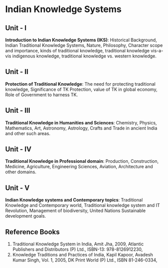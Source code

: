 # Indian Knowledge Systems

## Unit - I

**Introduction to Indian Knowledge Systems (IKS)**: Historical Background, Indian Traditional
Knowledge Systems, Nature, Philosophy, Character scope and importance, kinds of traditional knowledge, traditional knowledge vis-a-vis indigenous knowledge, traditional knowledge vs.
western knowledge.

## Unit - II

**Protection of Traditional Knowledge**: The need for protecting traditional knowledge, Significance
of TK Protection, value of TK in global economy, Role of Government to harness TK.

## Unit - III

**Traditional Knowledge in Humanities and Sciences**: Chemistry, Physics, Mathematics, Art,
Astronomy, Astrology, Crafts and Trade in ancient India and other such areas.

## Unit - IV

**Traditional Knowledge in Professional domain**: Production, Construction, Medicine, Agriculture,
Engineering Sciences, Aviation, Architecture and other domains.

## Unit - V

**Indian Knowledge systems and Contemporary topics**: Traditional Knowledge and Contemporary
world, Traditional knowledge system and IT Revolution, Management of biodiversity, United
Nations Sustainable development goals.

## Reference Books

1. Traditional Knowledge System in India, Amit Jha, 2009, Atlantic Publishers and Distributors (P) Ltd., ISBN-13: 978-8126912230,
1. Knowledge Traditions and Practices of India, Kapil Kapoor, Avadesh Kumar Singh, Vol. 1, 2005, DK Print World (P) Ltd., ISBN 81-246-0334,